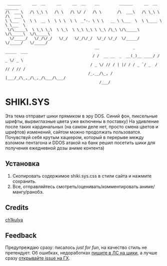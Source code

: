 ```
 ______     __  __     __     __  __    __         ______     __  __     ______    
/\  ___\   /\ \_\ \   /\ \   /\ \/ /   /\ \       /\  ___\   /\ \_\ \   /\  ___\   
\ \___  \  \ \  __ \  \ \ \  \ \  _"-. \ \ \   __ \ \___  \  \ \____ \  \ \___  \  
 \/\_____\  \ \_\ \_\  \ \_\  \ \_\ \_\ \ \_\ /\_\ \/\_____\  \/\_____\  \/\_____\
  \/_____/   \/_/\/_/   \/_/   \/_/\/_/  \/_/ \/_/  \/_____/   \/_____/   \/_____/
                                        __               _         _____  ___
                                       / /  __ __  _  __(_)__ ____/ / _ \/ _ \
                                      / _ \/ // / | |/ / / _ `/ _  / // / // /
                                     /_.__/\_, /  |___/_/\_,_/\_,_/\___/\___/
                                          /___/                               
```
# SHIKI.SYS

Эта тема отправит шики прямиком в эру DOS. Синий фон, пиксельные шрифты,
вырвиглазные цвета уже включены в поставку) На удивление после таких
кардинальных (на самом деле нет, просто смена цветов и шрифтов) изменений,
сайтом можно продолжать пользоватся. Почувствуй себя крутым хацкером, который
в перерыве между взломом пентагона и DDOS атакой на банк решил посетить шики
для получения ежедневной дозы аниме контента)

## Установка
1. Скопировать содержимое shiki.sys.css в стили сайта и нажмите сохранить.
2. Все, отправляйтесь смотреть/оценивать/комментировать аниме/мангу/ранобэ.

## Сredits
[ch1kulya](https://github.com/ch1kulya)

## Feedback
Предупреждаю сразу: писалось *just for fun*, на качество стиль не претендует. Об ошибках, недоработках [пишите в ЛС на шики](https://shikimori.org/VIad), а лучше сразу [открывайте issue на ГХ](https://github.com/viad00/SHIKI.SYS/issues/new).

